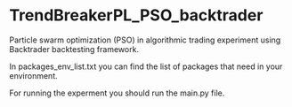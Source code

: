 # TrendBreakerPL_PSO_backtrader
 Particle swarm optimization (PSO) in algorithmic trading experiment using Backtrader backtesting framework.
 
 In packages_env_list.txt you can find the  list of packages that need in your environment.
 
 For running the experment you should run the main.py file.
